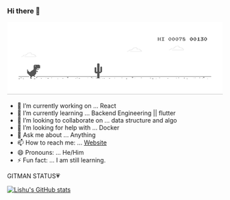 ### Hi there 👋 

![image](https://github.com/LishuGupta652/lishugupta652/blob/master/dino.gif)


- 🔭 I’m currently working on ... React
- 🌱 I’m currently learning ... Backend Engineering || flutter
- 👯 I’m looking to collaborate on ... data structure and algo
- 🤔 I’m looking for help with ... Docker
- 💬 Ask me about ...  Anything
- 📫 How to reach me: ... [Website](https://www.lishu.ml)
- 😄 Pronouns: ... He/Him
- ⚡ Fun fact: ... I am still learning.

GITMAN STATUS💗

[![Lishu's GitHub stats](https://github-readme-stats.vercel.app/api?username=lishugupta652&theme=darcula&show_icons=true)](https://github.com/lishugupta652)

<!-- [![Top Langs](https://github-readme-stats.vercel.app/api/top-langs/?username=lishugupta652&layout=compact)](https://github.com/lishugupta652) -->

